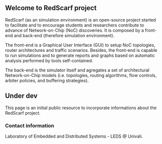 ## Welcome to RedScarf project
RedScarf (as an simulation environment) is an open-source project started to facilitate and to encourage students and researchers contribute to advance of Network-on-Chip (NoC) discoveries.
It is composed by a front-end and back-end (therefore simulation environment).

The front-end is a Graphical User Interface (GUI) to setup NoC topologies, router architectures and traffic scenarios.
Besides, the front-end is capable to run simulations and to generate reports and graphs based on automatic analysis performed by tools self-contained.

The back-end is the simulator itself and agregates a set of architectural Network-on-Chip models (i.e. topologies, routing algorithms, flow controls, arbiter policies, and buffering strategies).

## Under dev
This page is an initial public resource to incorporate informations about the RedScarf project.

### Contact information
Laboratory of Embedded and Distributed Systems - LEDS @ Univali.
